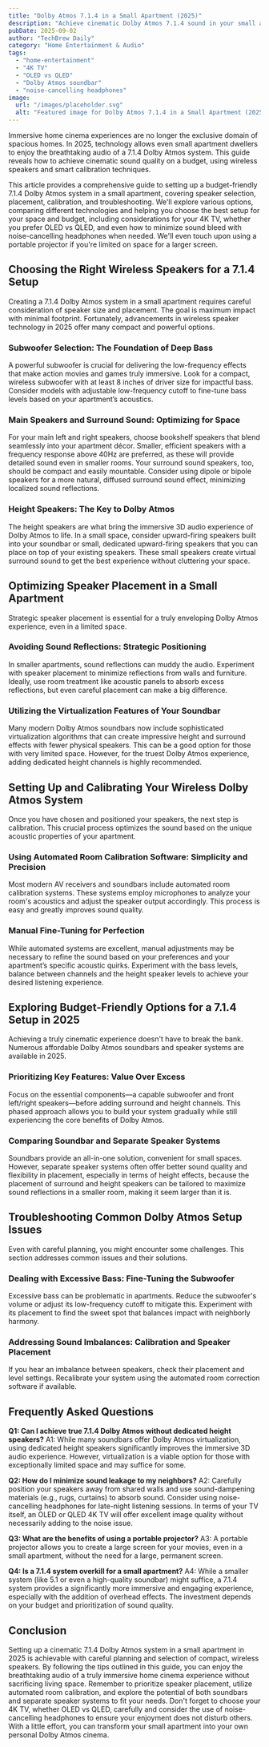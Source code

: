 ```yaml
---
title: "Dolby Atmos 7.1.4 in a Small Apartment (2025)"
description: "Achieve cinematic Dolby Atmos 7.1.4 sound in your small apartment with our budget-friendly wireless speaker setup guide! Learn about speaker placement, calibration, and more.  Get the ultimate home theater experience – read now!"
pubDate: 2025-09-02
author: "TechBrew Daily"
category: "Home Entertainment & Audio"
tags:
  - "home-entertainment"
  - "4K TV"
  - "OLED vs QLED"
  - "Dolby Atmos soundbar"
  - "noise-cancelling headphones"
image:
  url: "/images/placeholder.svg"
  alt: "Featured image for Dolby Atmos 7.1.4 in a Small Apartment (2025)"
---
```


Immersive home cinema experiences are no longer the exclusive domain of spacious homes.  In 2025, technology allows even small apartment dwellers to enjoy the breathtaking audio of a 7.1.4 Dolby Atmos system. This guide reveals how to achieve cinematic sound quality on a budget, using wireless speakers and smart calibration techniques.

This article provides a comprehensive guide to setting up a budget-friendly 7.1.4 Dolby Atmos system in a small apartment, covering speaker selection, placement, calibration, and troubleshooting.  We'll explore various options, comparing different technologies and helping you choose the best setup for your space and budget, including considerations for your 4K TV, whether you prefer OLED vs QLED, and even how to minimize sound bleed with noise-cancelling headphones when needed.  We'll even touch upon using a portable projector if you're limited on space for a larger screen.


## Choosing the Right Wireless Speakers for a 7.1.4 Setup

Creating a 7.1.4 Dolby Atmos system in a small apartment requires careful consideration of speaker size and placement.  The goal is maximum impact with minimal footprint.  Fortunately, advancements in wireless speaker technology in 2025 offer many compact and powerful options.

### Subwoofer Selection: The Foundation of Deep Bass

A powerful subwoofer is crucial for delivering the low-frequency effects that make action movies and games truly immersive.  Look for a compact, wireless subwoofer with at least 8 inches of driver size for impactful bass.  Consider models with adjustable low-frequency cutoff to fine-tune bass levels based on your apartment’s acoustics.

### Main Speakers and Surround Sound: Optimizing for Space

For your main left and right speakers, choose bookshelf speakers that blend seamlessly into your apartment décor. Smaller, efficient speakers with a frequency response above 40Hz are preferred, as these will provide detailed sound even in smaller rooms. Your surround sound speakers, too, should be compact and easily mountable.  Consider using dipole or bipole speakers for a more natural, diffused surround sound effect, minimizing localized sound reflections.

### Height Speakers: The Key to Dolby Atmos

The height speakers are what bring the immersive 3D audio experience of Dolby Atmos to life. In a small space, consider upward-firing speakers built into your soundbar or small, dedicated upward-firing speakers that you can place on top of your existing speakers.  These small speakers create virtual surround sound to get the best experience without cluttering your space.

## Optimizing Speaker Placement in a Small Apartment

Strategic speaker placement is essential for a truly enveloping Dolby Atmos experience, even in a limited space.


### Avoiding Sound Reflections: Strategic Positioning

In smaller apartments, sound reflections can muddy the audio.  Experiment with speaker placement to minimize reflections from walls and furniture.  Ideally, use room treatment like acoustic panels to absorb excess reflections, but even careful placement can make a big difference.

### Utilizing the Virtualization Features of Your Soundbar

Many modern Dolby Atmos soundbars now include sophisticated virtualization algorithms that can create impressive height and surround effects with fewer physical speakers. This can be a good option for those with very limited space. However, for the truest Dolby Atmos experience, adding dedicated height channels is highly recommended.


## Setting Up and Calibrating Your Wireless Dolby Atmos System

Once you have chosen and positioned your speakers, the next step is calibration.  This crucial process optimizes the sound based on the unique acoustic properties of your apartment.


### Using Automated Room Calibration Software: Simplicity and Precision

Most modern AV receivers and soundbars include automated room calibration systems. These systems employ microphones to analyze your room's acoustics and adjust the speaker output accordingly. This process is easy and greatly improves sound quality.

### Manual Fine-Tuning for Perfection

While automated systems are excellent, manual adjustments may be necessary to refine the sound based on your preferences and your apartment’s specific acoustic quirks. Experiment with the bass levels, balance between channels and the height speaker levels to achieve your desired listening experience.

## Exploring Budget-Friendly Options for a 7.1.4 Setup in 2025

Achieving a truly cinematic experience doesn't have to break the bank.  Numerous affordable Dolby Atmos soundbars and speaker systems are available in 2025.


### Prioritizing Key Features: Value Over Excess

Focus on the essential components—a capable subwoofer and front left/right speakers—before adding surround and height channels.  This phased approach allows you to build your system gradually while still experiencing the core benefits of Dolby Atmos.

### Comparing Soundbar and Separate Speaker Systems

Soundbars provide an all-in-one solution, convenient for small spaces. However, separate speaker systems often offer better sound quality and flexibility in placement, especially in terms of height effects, because the placement of surround and height speakers can be tailored to maximize sound reflections in a smaller room, making it seem larger than it is.

## Troubleshooting Common Dolby Atmos Setup Issues

Even with careful planning, you might encounter some challenges. This section addresses common issues and their solutions.


### Dealing with Excessive Bass: Fine-Tuning the Subwoofer

Excessive bass can be problematic in apartments. Reduce the subwoofer's volume or adjust its low-frequency cutoff to mitigate this.  Experiment with its placement to find the sweet spot that balances impact with neighborly harmony.

### Addressing Sound Imbalances: Calibration and Speaker Placement

If you hear an imbalance between speakers, check their placement and level settings.  Recalibrate your system using the automated room correction software if available.

## Frequently Asked Questions

**Q1: Can I achieve true 7.1.4 Dolby Atmos without dedicated height speakers?**  A1: While many soundbars offer Dolby Atmos virtualization, using dedicated height speakers significantly improves the immersive 3D audio experience.  However, virtualization is a viable option for those with exceptionally limited space and may suffice for some.

**Q2:  How do I minimize sound leakage to my neighbors?** A2: Carefully position your speakers away from shared walls and use sound-dampening materials (e.g., rugs, curtains) to absorb sound.  Consider using noise-cancelling headphones for late-night listening sessions.  In terms of your TV itself, an OLED or QLED 4K TV will offer excellent image quality without necessarily adding to the noise issue.

**Q3:  What are the benefits of using a portable projector?** A3: A portable projector allows you to create a large screen for your movies, even in a small apartment, without the need for a large, permanent screen.

**Q4: Is a 7.1.4 system overkill for a small apartment?** A4: While a smaller system (like 5.1 or even a high-quality soundbar) might suffice, a 7.1.4 system provides a significantly more immersive and engaging experience, especially with the addition of overhead effects. The investment depends on your budget and prioritization of sound quality.

## Conclusion

Setting up a cinematic 7.1.4 Dolby Atmos system in a small apartment in 2025 is achievable with careful planning and selection of compact, wireless speakers.  By following the tips outlined in this guide, you can enjoy the breathtaking audio of a truly immersive home cinema experience without sacrificing living space. Remember to prioritize speaker placement, utilize automated room calibration, and explore the potential of both soundbars and separate speaker systems to fit your needs.  Don't forget to choose your 4K TV, whether OLED vs QLED, carefully and consider the use of noise-cancelling headphones to ensure your enjoyment does not disturb others.  With a little effort, you can transform your small apartment into your own personal Dolby Atmos cinema.